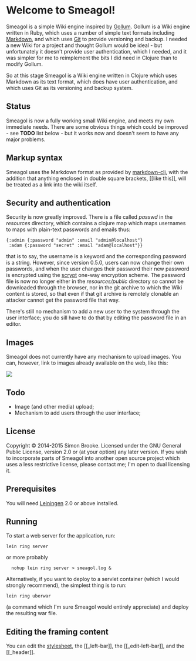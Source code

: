 # Welcome to Smeagol!
Smeagol is a simple Wiki engine inspired by [Gollum](https://github.com/gollum/gollum/wiki). Gollum is a Wiki engine written in Ruby, which uses a number of simple text formats including [Markdown](http://daringfireball.net/projects/markdown/), and which uses [Git](http://git-scm.com/) to provide versioning and backup. I needed a new Wiki for a project and thought Gollum would be ideal - but unfortunately it doesn't provide user authentication, which I needed, and it was simpler for me to reimplement the bits I did need in Clojure than to modify Gollum.

So at this stage Smeagol is a Wiki engine written in Clojure which uses Markdown as its text format, which does have user authentication, and which uses Git as its versioning and backup system.

## Status
Smeagol is now a fully working small Wiki engine, and meets my own immediate needs. There are some obvious
things which could be improved - see **TODO** list below - but it works now and doesn't seem to have any major problems.

## Markup syntax
Smeagol uses the Markdown format as provided by [markdown-clj](https://github.com/yogthos/markdown-clj), with the addition that anything enclosed in double square brackets, \[\[like this\]\], will be treated as a link into the wiki itself.

## Security and authentication
Security is now greatly improved. There is a file called *passwd* in the *resources* directory, which contains a clojure map which maps usernames to maps with plain-text passwords and emails thus:

    {:admin {:password "admin" :email "admin@localhost"}
     :adam {:password "secret" :email "adam@localhost"}}

that is to say, the username is a keyword and the corresponding password is a string. However, since version 0.5.0, users can now change their own passwords, and when the user changes their password their new password is encrypted using the [scrypt](http://www.tarsnap.com/scrypt.html) one-way encryption scheme. The password file is now no longer either in the *resources/public* directory so cannot be downloaded through the browser, nor in the git archive to which the Wiki content is stored, so that even if that git archive is remotely clonable an attacker cannot get the password file that way.

There's still no mechanism to add a new user to the system through the user interface; you do sill have to do that by editing the password file in an editor.

## Images
Smeagol does not currently have any mechanism to upload images. You can, however, link to images already available on the web, like this:

![](http://vignette3.wikia.nocookie.net/lotr/images/e/e1/Gollum_Render.png/revision/latest?cb=20141218075509)

## Todo
* Image (and other media) upload;
* Mechanism to add users through the user interface;

## License
Copyright © 2014-2015 Simon Brooke. Licensed under the GNU General Public License,
version 2.0 or (at your option) any later version. If you wish to incorporate
parts of Smeagol into another open source project which uses a less restrictive
license, please contact me; I'm open to dual licensing it.

## Prerequisites
You will need [Leiningen][1] 2.0 or above installed.

[1]: https://github.com/technomancy/leiningen

## Running
To start a web server for the application, run:

    lein ring server

or more probably

	  nohup lein ring server > smeagol.log &

Alternatively, if you want to deploy to a servlet container (which I would strongly recommend), the simplest thing is to run:

    lein ring uberwar

(a command which I'm sure Smeagol would entirely appreciate) and deploy the resulting war file.


## Editing the framing content
You can edit the [stylesheet](/edit-css?page=stylesheet), the [[\_left-bar]], the [[\_edit-left-bar]], and the [[\_header]].
